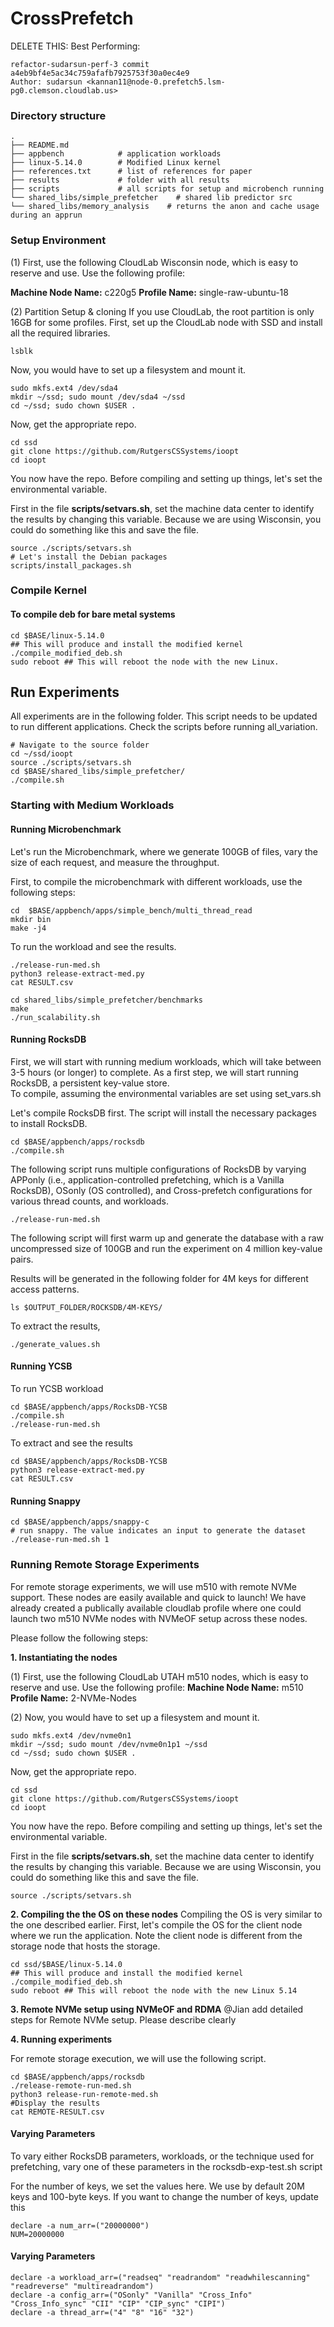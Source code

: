 CrossPrefetch
==================================================
DELETE THIS: Best Performing:
```
refactor-sudarsun-perf-3 commit a4eb9bf4e5ac34c759afafb7925753f30a0ec4e9
Author: sudarsun <kannan11@node-0.prefetch5.lsm-pg0.clemson.cloudlab.us>
```


### Directory structure
```
.
├── README.md
├── appbench            # application workloads
├── linux-5.14.0        # Modified Linux kernel
├── references.txt      # list of references for paper
├── results             # folder with all results 
├── scripts             # all scripts for setup and microbench running
└── shared_libs/simple_prefetcher    # shared lib predictor src
└── shared_libs/memory_analysis    # returns the anon and cache usage during an apprun
```

### Setup Environment

(1) First, use the following CloudLab Wisconsin node, which is easy to reserve and use. Use the following profile:

**Machine Node Name:** c220g5 
**Profile Name:** single-raw-ubuntu-18

(2) Partition Setup & cloning
If you use CloudLab, the root partition is only 16GB for some profiles.
First, set up the CloudLab node with SSD and install all the required libraries.
```
lsblk
```

Now, you would have to set up a filesystem and mount it. 

```
sudo mkfs.ext4 /dev/sda4
mkdir ~/ssd; sudo mount /dev/sda4 ~/ssd
cd ~/ssd; sudo chown $USER .
```

Now, get the appropriate repo.
```
cd ssd
git clone https://github.com/RutgersCSSystems/ioopt
cd ioopt
```

You now have the repo. Before compiling and setting up things, let's set the environmental variable.

First in the file **scripts/setvars.sh**, set the machine data center to identify the results by changing this variable. 
Because we are using Wisconsin, you could do something like this and save the file.
```
source ./scripts/setvars.sh
# Let's install the Debian packages
scripts/install_packages.sh
```

### Compile Kernel

#### To compile deb for bare metal systems
```
cd $BASE/linux-5.14.0
## This will produce and install the modified kernel
./compile_modified_deb.sh 
sudo reboot ## This will reboot the node with the new Linux. 
```

## Run Experiments
All experiments are in the following folder. This script needs to be updated to run different applications. 
Check the scripts before running all_variation.
```
# Navigate to the source folder
cd ~/ssd/ioopt
source ./scripts/setvars.sh
cd $BASE/shared_libs/simple_prefetcher/
./compile.sh
```

### Starting with Medium Workloads

#### Running Microbenchmark

Let's run the Microbenchmark, where we generate 100GB of files, vary the size of each request, and measure the throughput.

First, to compile the microbenchmark with different workloads, use the following steps:
```
cd  $BASE/appbench/apps/simple_bench/multi_thread_read
mkdir bin
make -j4
```

To run the workload and see the results.
```
./release-run-med.sh
python3 release-extract-med.py
cat RESULT.csv
```

```
cd shared_libs/simple_prefetcher/benchmarks
make
./run_scalability.sh
```

#### Running RocksDB
First, we will start with running medium workloads, which will take between 3-5 hours (or longer) to complete.
As a first step, we will start running RocksDB, a persistent key-value store.  
To compile, assuming the environmental variables are set using set_vars.sh

Let's compile RocksDB first. The script will install the necessary packages to install RocksDB.
```
cd $BASE/appbench/apps/rocksdb
./compile.sh
```

The following script runs multiple configurations of RocksDB by varying APPonly (i.e., application-controlled prefetching, which is a Vanilla RocksDB), 
OSonly (OS controlled), and Cross-prefetch configurations for various thread counts, and workloads.
```
./release-run-med.sh
```
The following script will first warm up and generate the database with a raw uncompressed size of 100GB and run the experiment on 4 million key-value pairs.   

Results will be generated in the following folder for 4M keys for different access patterns.
```
ls $OUTPUT_FOLDER/ROCKSDB/4M-KEYS/
```

To extract the results, 
```
./generate_values.sh
```

#### Running YCSB

To run YCSB workload
```
cd $BASE/appbench/apps/RocksDB-YCSB
./compile.sh
./release-run-med.sh
```
To extract and see the results
```
cd $BASE/appbench/apps/RocksDB-YCSB
python3 release-extract-med.py
cat RESULT.csv
```


#### Running Snappy
```
cd $BASE/appbench/apps/snappy-c
# run snappy. The value indicates an input to generate the dataset
./release-run-med.sh 1 
```


### Running Remote Storage Experiments
For remote storage experiments, we will use m510 with remote NVMe support.
These nodes are easily available and quick to launch!  We have already created
a publically available cloudlab profile where one could launch two m510 NVMe
nodes with NVMeOF setup across these nodes.

Please follow the following steps:

**1. Instantiating the nodes**

(1) First, use the following CloudLab UTAH m510 nodes, which is easy to reserve and use. Use the following profile:
**Machine Node Name:** m510
**Profile Name:** 2-NVMe-Nodes

(2) Now, you would have to set up a filesystem and mount it. 
```
sudo mkfs.ext4 /dev/nvme0n1
mkdir ~/ssd; sudo mount /dev/nvme0n1p1 ~/ssd
cd ~/ssd; sudo chown $USER .
```
Now, get the appropriate repo.
```
cd ssd
git clone https://github.com/RutgersCSSystems/ioopt
cd ioopt
```
You now have the repo. Before compiling and setting up things, let's set the environmental variable.

First in the file **scripts/setvars.sh**, set the machine data center to identify the results by changing this variable. 
Because we are using Wisconsin, you could do something like this and save the file.
```
source ./scripts/setvars.sh 
```

**2. Compiling the the OS on these nodes**
Compiling the OS is very similar to the one described earlier. First, let's
compile the OS for the client node where we run the application. Note the
client node is different from the storage node that hosts the storage.

```
cd ssd/$BASE/linux-5.14.0
## This will produce and install the modified kernel
./compile_modified_deb.sh 
sudo reboot ## This will reboot the node with the new Linux 5.14
```

**3. Remote NVMe setup using NVMeOF and RDMA**
@Jian add detailed steps for Remote NVMe setup. Please describe clearly

**4. Running experiments**

For remote storage execution, we will use the following script. 
```
cd $BASE/appbench/apps/rocksdb
./release-remote-run-med.sh
python3 release-run-remote-med.sh
#Display the results
cat REMOTE-RESULT.csv
```

#### Varying Parameters
To vary either RocksDB parameters, workloads, or the technique used for prefetching, vary one of these parameters in the 
rocksdb-exp-test.sh script

For the number of keys, we set the values here. We use by default 20M keys and 100-byte keys. If you want to change the number 
of keys, update this
```
declare -a num_arr=("20000000")
NUM=20000000
```

#### Varying Parameters
```
declare -a workload_arr=("readseq" "readrandom" "readwhilescanning" "readreverse" "multireadrandom")
declare -a config_arr=("OSonly" "Vanilla" "Cross_Info" "Cross_Info_sync" "CII" "CIP" "CIP_sync" "CIPI")
declare -a thread_arr=("4" "8" "16" "32")
```




